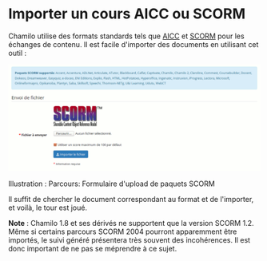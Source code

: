 # Importer un cours AICC ou SCORM

Chamilo utilise des formats standards tels que [AICC](http://fr.wikipedia.org/wiki/Aviation_Industry_CBT_Committee) et [SCORM](http://fr.wikipedia.org/wiki/Sharable_Content_Object_Reference_Model) pour les échanges de contenu. Il est facile d'importer des documents en utilisant cet outil :

![](../../.gitbook/assets/image130%20%281%29.png)

Illustration : Parcours: Formulaire d'upload de paquets SCORM

Il suffit de chercher le document correspondant au format et de l'importer, et voilà, le tour est joué.

**Note** : Chamilo 1.8 et ses dérivés ne supportent que la version SCORM 1.2. Même si certains parcours SCORM 2004 pourront apparemment être importés, le suivi généré présentera très souvent des incohérences. Il est donc important de ne pas se méprendre à ce sujet.

